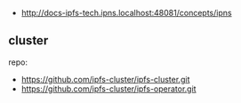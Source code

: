 

- http://docs-ipfs-tech.ipns.localhost:48081/concepts/ipns


## cluster


repo:

- https://github.com/ipfs-cluster/ipfs-cluster.git
- https://github.com/ipfs-cluster/ipfs-operator.git


